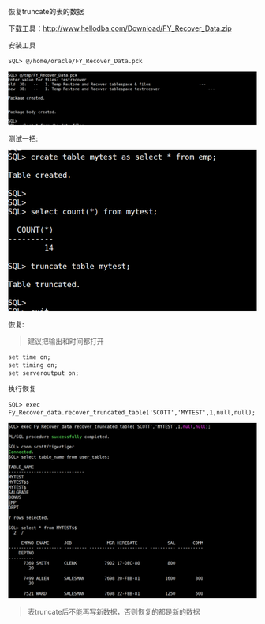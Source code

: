 恢复truncate的表的数据


下载工具：http://www.hellodba.com/Download/FY_Recover_Data.zip

安装工具
```
SQL> @/home/oracle/FY_Recover_Data.pck
```

![](assets/markdown-img-paste-20190904200442273.png)

测试一把:

![](assets/markdown-img-paste-2019090420045854.png)

恢复:

>建议把输出和时间都打开
  ```
  set time on;
  set timing on;
  set serveroutput on;
  ```

执行恢复
```
SQL> exec Fy_Recover_data.recover_truncated_table('SCOTT','MYTEST',1,null,null);
```

![](assets/markdown-img-paste-20190904200548250.png)


> 表truncate后不能再写新数据，否则恢复的都是新的数据

